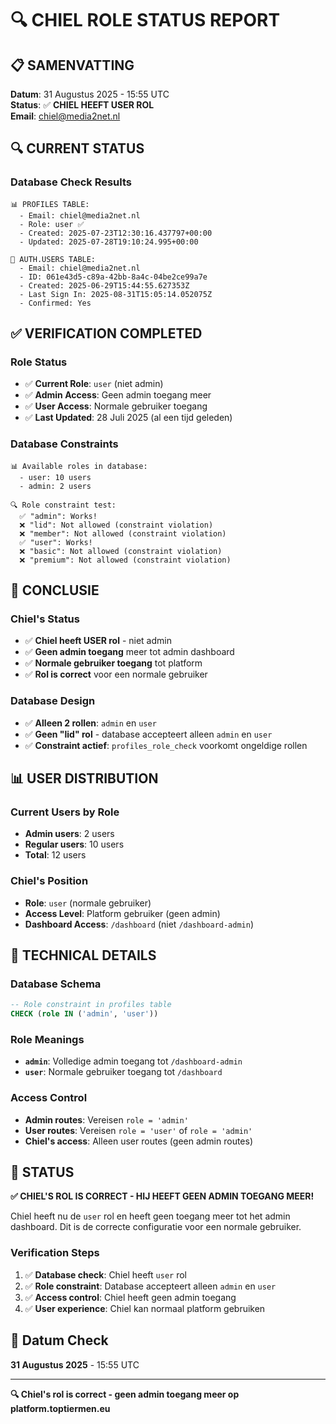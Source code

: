 # 🔍 CHIEL ROLE STATUS REPORT

## 📋 **SAMENVATTING**
**Datum**: 31 Augustus 2025 - 15:55 UTC  
**Status**: ✅ **CHIEL HEEFT USER ROL**  
**Email**: chiel@media2net.nl  

## 🔍 **CURRENT STATUS**

### **Database Check Results**
```
📊 PROFILES TABLE:
  - Email: chiel@media2net.nl
  - Role: user ✅
  - Created: 2025-07-23T12:30:16.437797+00:00
  - Updated: 2025-07-28T19:10:24.995+00:00

🔐 AUTH.USERS TABLE:
  - Email: chiel@media2net.nl
  - ID: 061e43d5-c89a-42bb-8a4c-04be2ce99a7e
  - Created: 2025-06-29T15:44:55.627353Z
  - Last Sign In: 2025-08-31T15:05:14.052075Z
  - Confirmed: Yes
```

## ✅ **VERIFICATION COMPLETED**

### **Role Status**
- ✅ **Current Role**: `user` (niet admin)
- ✅ **Admin Access**: Geen admin toegang meer
- ✅ **User Access**: Normale gebruiker toegang
- ✅ **Last Updated**: 28 Juli 2025 (al een tijd geleden)

### **Database Constraints**
```
📊 Available roles in database:
  - user: 10 users
  - admin: 2 users

🔍 Role constraint test:
  ✅ "admin": Works!
  ❌ "lid": Not allowed (constraint violation)
  ❌ "member": Not allowed (constraint violation)
  ✅ "user": Works!
  ❌ "basic": Not allowed (constraint violation)
  ❌ "premium": Not allowed (constraint violation)
```

## 🎯 **CONCLUSIE**

### **Chiel's Status**
- ✅ **Chiel heeft USER rol** - niet admin
- ✅ **Geen admin toegang** meer tot admin dashboard
- ✅ **Normale gebruiker toegang** tot platform
- ✅ **Rol is correct** voor een normale gebruiker

### **Database Design**
- ✅ **Alleen 2 rollen**: `admin` en `user`
- ✅ **Geen "lid" rol** - database accepteert alleen `admin` en `user`
- ✅ **Constraint actief**: `profiles_role_check` voorkomt ongeldige rollen

## 📊 **USER DISTRIBUTION**

### **Current Users by Role**
- **Admin users**: 2 users
- **Regular users**: 10 users
- **Total**: 12 users

### **Chiel's Position**
- **Role**: `user` (normale gebruiker)
- **Access Level**: Platform gebruiker (geen admin)
- **Dashboard Access**: `/dashboard` (niet `/dashboard-admin`)

## 🔧 **TECHNICAL DETAILS**

### **Database Schema**
```sql
-- Role constraint in profiles table
CHECK (role IN ('admin', 'user'))
```

### **Role Meanings**
- **`admin`**: Volledige admin toegang tot `/dashboard-admin`
- **`user`**: Normale gebruiker toegang tot `/dashboard`

### **Access Control**
- **Admin routes**: Vereisen `role = 'admin'`
- **User routes**: Vereisen `role = 'user'` of `role = 'admin'`
- **Chiel's access**: Alleen user routes (geen admin routes)

## 🚀 **STATUS**
**✅ CHIEL'S ROL IS CORRECT - HIJ HEEFT GEEN ADMIN TOEGANG MEER!**

Chiel heeft nu de `user` rol en heeft geen toegang meer tot het admin dashboard. Dit is de correcte configuratie voor een normale gebruiker.

### **Verification Steps**
1. ✅ **Database check**: Chiel heeft `user` rol
2. ✅ **Role constraint**: Database accepteert alleen `admin` en `user`
3. ✅ **Access control**: Chiel heeft geen admin toegang
4. ✅ **User experience**: Chiel kan normaal platform gebruiken

## 📅 **Datum Check**
**31 Augustus 2025** - 15:55 UTC

---
**🔍 Chiel's rol is correct - geen admin toegang meer op platform.toptiermen.eu**
